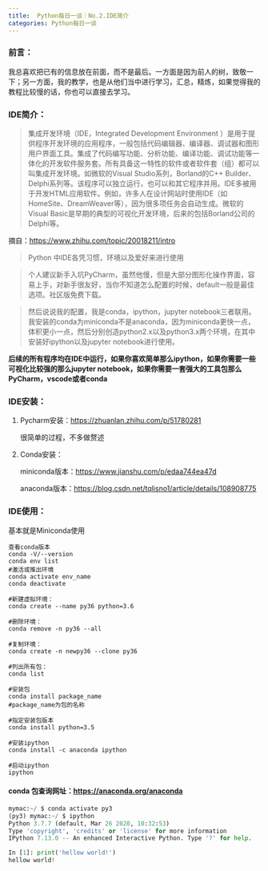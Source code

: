 ```yaml
---
title:  Python每日一谈｜No.2.IDE简介
categories: Python每日一谈
---
```


### 前言：

我总喜欢把已有的信息放在前面，而不是最后。一方面是因为前人的树，致敬一下；另一方面，我的教学，也是从他们当中进行学习，汇总，精炼，如果觉得我的教程比较慢的话，你也可以直接去学习。

### IDE简介：

> 集成开发环境（IDE，Integrated Development Environment ）是用于提供程序开发环境的应用程序，一般包括代码编辑器、编译器、调试器和图形用户界面工具。集成了代码编写功能、分析功能、编译功能、调试功能等一体化的开发软件服务套。所有具备这一特性的软件或者软件套（组）都可以叫集成开发环境。如微软的Visual Studio系列，Borland的C++ Builder、Delphi系列等。该程序可以独立运行，也可以和其它程序并用。IDE多被用于开发HTML应用软件。例如，许多人在设计网站时使用IDE（如HomeSite、DreamWeaver等），因为很多项任务会自动生成。微软的Visual Basic是早期的典型的可视化开发环境，后来的包括Borland公司的Delphi等。

摘自：https://www.zhihu.com/topic/20018211/intro

> Python 中IDE各凭习惯，环境以及爱好来进行使用

> 个人建议新手入坑PyCharm，虽然他慢，但是大部分图形化操作界面，容易上手，对新手很友好，当你不知道怎么配置的时候，default一般是最佳选项。社区版免费下载。

> 然后说说我的配置，我是conda，ipython，jupyter notebook三者联用。我安装的conda为miniconda不是anaconda，因为miniconda更快一点，体积更小一点，然后分别创造python2.x以及python3.x两个环境，在其中安装好ipython以及jupyter notebook进行使用。

**后续的所有程序均在IDE中运行，如果你喜欢简单那么ipython，如果你需要一些可视化比较强的那么jupyter notebook，如果你需要一套强大的工具包那么PyCharm，vscode或者conda**

### IDE安装：

1. Pycharm安装：https://zhuanlan.zhihu.com/p/51780281

   很简单的过程，不多做赘述

2. Conda安装：

   miniconda版本：https://www.jianshu.com/p/edaa744ea47d

   anaconda版本：https://blog.csdn.net/tqlisno1/article/details/108908775
   
   

### IDE使用：

基本就是Miniconda使用

```shell
查看conda版本
conda -V/--version
conda env list
#激活或推出环境
conda activate env_name
conda deactivate

#新建虚拟环境：
conda create --name py36 python=3.6

#删除环境：
conda remove -n py36 --all

#复制环境：
conda create -n newpy36 --clone py36

#列出所有包：
conda list

#安装包
conda install package_name
#package_name为包的名称

#指定安装包版本
conda install python=3.5

#安装ipython
conda install -c anaconda ipython 

#启动ipython
ipython

```

#### conda 包查询网址：https://anaconda.org/anaconda

```python
mymac:~/ $ conda activate py3                                                                                [20:21:30]
(py3) mymac:~/ $ ipython                                                                                     [20:26:57]
Python 3.7.7 (default, Mar 26 2020, 10:32:53)
Type 'copyright', 'credits' or 'license' for more information
IPython 7.13.0 -- An enhanced Interactive Python. Type '?' for help.

In [1]: print('hellow world!')
hellow world!
```



